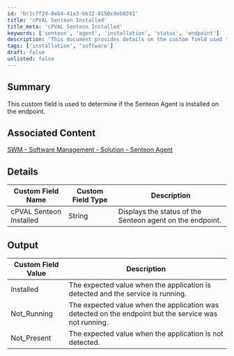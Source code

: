 ```yaml
---
id: 'bc1c7f2d-8eb4-41a3-bb12-8150cdeb0241'
title: 'cPVAL Senteon Installed'
title_meta: 'cPVAL Senteon Installed'
keywords: ['senteon', 'agent', 'installation', 'status', 'endpoint']
description: 'This document provides details on the custom field used to determine if the Senteon Agent is installed on an endpoint. It includes associated content, custom field names, types, and expected output values for the agent status.'
tags: ['installation', 'software']
draft: false
unlisted: false
---
```


## Summary

This custom field is used to determine if the Senteon Agent is installed on the endpoint.

## Associated Content

[SWM - Software Management - Solution - Senteon Agent](<../../solutions/Senteon Agent.md>)

## Details

| Custom Field Name           | Custom Field Type | Description                                                  |
|-----------------------------|-------------------|--------------------------------------------------------------|
| cPVAL Senteon Installed     | String            | Displays the status of the Senteon agent on the endpoint.   |

## Output

| Custom Field Value | Description                                                                                     |
|--------------------|-------------------------------------------------------------------------------------------------|
| Installed          | The expected value when the application is detected and the service is running.                |
| Not_Running        | The expected value when the application was detected on the endpoint but the service was not running. |
| Not_Present        | The expected value when the application is not detected.                                      |



